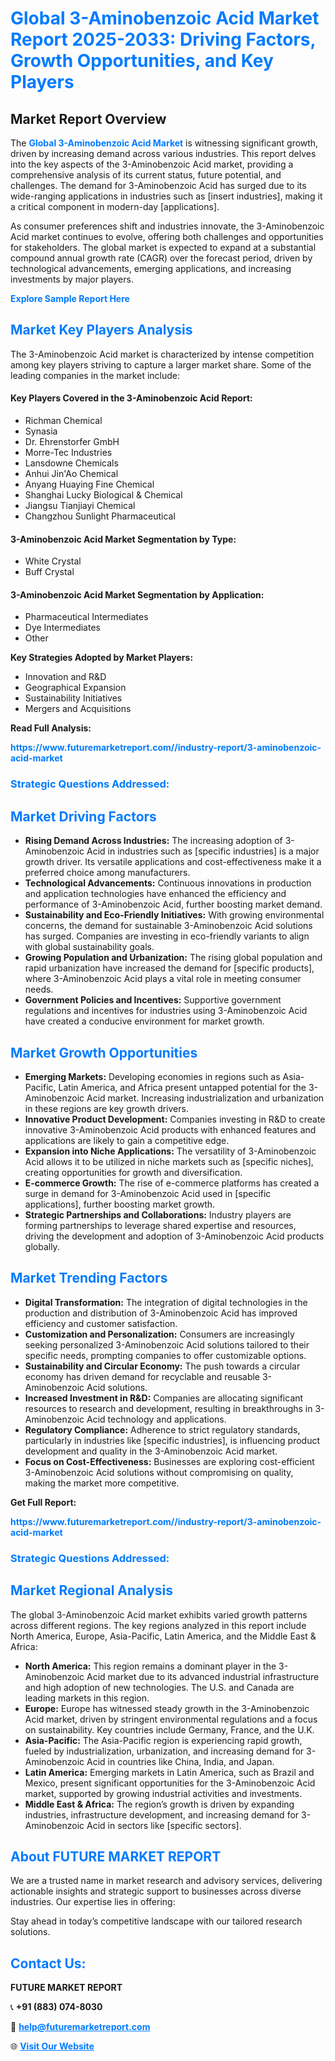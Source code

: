 <h1 style="color: #007BFF;">Global 3-Aminobenzoic Acid Market Report 2025-2033: Driving Factors, Growth Opportunities, and Key Players</h1>

<section id="overview">
<h2>Market Report Overview</h2>
<p>The <a href="https://www.futuremarketreport.com//industry-report/3-aminobenzoic-acid-market" style="color: #007BFF; text-decoration: none;"><strong>Global 3-Aminobenzoic Acid Market</strong></a> is witnessing significant growth, driven by increasing demand across various industries. This report delves into the key aspects of the 3-Aminobenzoic Acid market, providing a comprehensive analysis of its current status, future potential, and challenges. The demand for 3-Aminobenzoic Acid has surged due to its wide-ranging applications in industries such as [insert industries], making it a critical component in modern-day [applications].</p>
<p>As consumer preferences shift and industries innovate, the 3-Aminobenzoic Acid market continues to evolve, offering both challenges and opportunities for stakeholders. The global market is expected to expand at a substantial compound annual growth rate (CAGR) over the forecast period, driven by technological advancements, emerging applications, and increasing investments by major players.</p>
</section>

<section id="overview">
<p><a href="https://www.futuremarketreport.com//request-sample/reportId=89428" style="color: #007BFF; text-decoration: none;"><strong>Explore Sample Report Here</strong></a></p>
</section>

<section id="key-players">
<h2 style="color: #007BFF;">Market Key Players Analysis</h2>
<p>The 3-Aminobenzoic Acid market is characterized by intense competition among key players striving to capture a larger market share. Some of the leading companies in the market include:</p>
<h4>Key Players Covered in the 3-Aminobenzoic Acid Report:</h4>
<ul><li>Richman Chemical</li><li>Synasia</li><li>Dr. Ehrenstorfer GmbH</li><li>Morre-Tec Industries</li><li>Lansdowne Chemicals</li><li>Anhui Jin&#039;Ao Chemical</li><li>Anyang Huaying Fine Chemical</li><li>Shanghai Lucky Biological &amp; Chemical</li><li>Jiangsu Tianjiayi Chemical</li><li>Changzhou Sunlight Pharmaceutical</li></ul>
<h4>3-Aminobenzoic Acid Market Segmentation by Type:</h4>
<ul><li>White Crystal</li><li>Buff Crystal</li></ul>

<h4>3-Aminobenzoic Acid Market Segmentation by Application:</h4>
<ul><li>Pharmaceutical Intermediates</li><li>Dye Intermediates</li><li>Other</li></ul>
<p><strong>Key Strategies Adopted by Market Players:</strong></p>
<ul>
<li>Innovation and R&D</li>
<li>Geographical Expansion</li>
<li>Sustainability Initiatives</li>
<li>Mergers and Acquisitions</li>
</ul>
</section>

<section>
<p><strong>Read Full Analysis: </strong></p><a href="https://www.futuremarketreport.com//industry-report/3-aminobenzoic-acid-market" style="color: #007BFF; text-decoration: none;"><strong>https://www.futuremarketreport.com//industry-report/3-aminobenzoic-acid-market</strong></a>
<h3 style="color: #007BFF;">Strategic Questions Addressed:</h3>
</section>

<section id="driving-factors">
<h2 style="color: #007BFF;">Market Driving Factors</h2>
<ul>
<li><strong>Rising Demand Across Industries:</strong> The increasing adoption of 3-Aminobenzoic Acid in industries such as [specific industries] is a major growth driver. Its versatile applications and cost-effectiveness make it a preferred choice among manufacturers.</li>
<li><strong>Technological Advancements:</strong> Continuous innovations in production and application technologies have enhanced the efficiency and performance of 3-Aminobenzoic Acid, further boosting market demand.</li>
<li><strong>Sustainability and Eco-Friendly Initiatives:</strong> With growing environmental concerns, the demand for sustainable 3-Aminobenzoic Acid solutions has surged. Companies are investing in eco-friendly variants to align with global sustainability goals.</li>
<li><strong>Growing Population and Urbanization:</strong> The rising global population and rapid urbanization have increased the demand for [specific products], where 3-Aminobenzoic Acid plays a vital role in meeting consumer needs.</li>
<li><strong>Government Policies and Incentives:</strong> Supportive government regulations and incentives for industries using 3-Aminobenzoic Acid have created a conducive environment for market growth.</li>
</ul>
</section>

<section id="growth-opportunities">
<h2 style="color: #007BFF;">Market Growth Opportunities</h2>
<ul>
<li><strong>Emerging Markets:</strong> Developing economies in regions such as Asia-Pacific, Latin America, and Africa present untapped potential for the 3-Aminobenzoic Acid market. Increasing industrialization and urbanization in these regions are key growth drivers.</li>
<li><strong>Innovative Product Development:</strong> Companies investing in R&D to create innovative 3-Aminobenzoic Acid products with enhanced features and applications are likely to gain a competitive edge.</li>
<li><strong>Expansion into Niche Applications:</strong> The versatility of 3-Aminobenzoic Acid allows it to be utilized in niche markets such as [specific niches], creating opportunities for growth and diversification.</li>
<li><strong>E-commerce Growth:</strong> The rise of e-commerce platforms has created a surge in demand for 3-Aminobenzoic Acid used in [specific applications], further boosting market growth.</li>
<li><strong>Strategic Partnerships and Collaborations:</strong> Industry players are forming partnerships to leverage shared expertise and resources, driving the development and adoption of 3-Aminobenzoic Acid products globally.</li>
</ul>
</section>

<section id="trending-factors">
<h2 style="color: #007BFF;">Market Trending Factors</h2>
<ul>
<li><strong>Digital Transformation:</strong> The integration of digital technologies in the production and distribution of 3-Aminobenzoic Acid has improved efficiency and customer satisfaction.</li>
<li><strong>Customization and Personalization:</strong> Consumers are increasingly seeking personalized 3-Aminobenzoic Acid solutions tailored to their specific needs, prompting companies to offer customizable options.</li>
<li><strong>Sustainability and Circular Economy:</strong> The push towards a circular economy has driven demand for recyclable and reusable 3-Aminobenzoic Acid solutions.</li>
<li><strong>Increased Investment in R&D:</strong> Companies are allocating significant resources to research and development, resulting in breakthroughs in 3-Aminobenzoic Acid technology and applications.</li>
<li><strong>Regulatory Compliance:</strong> Adherence to strict regulatory standards, particularly in industries like [specific industries], is influencing product development and quality in the 3-Aminobenzoic Acid market.</li>
<li><strong>Focus on Cost-Effectiveness:</strong> Businesses are exploring cost-efficient 3-Aminobenzoic Acid solutions without compromising on quality, making the market more competitive.</li>
</ul>
</section>

<section>
<p><strong>Get Full Report: </strong></p><a href="https://www.futuremarketreport.com//industry-report/3-aminobenzoic-acid-market" style="color: #007BFF; text-decoration: none;"><strong>https://www.futuremarketreport.com//industry-report/3-aminobenzoic-acid-market</strong></a>
<h3 style="color: #007BFF;">Strategic Questions Addressed:</h3>
</section>


<section id="regional-analysis">
<h2 style="color: #007BFF;">Market Regional Analysis</h2>
<p>The global 3-Aminobenzoic Acid market exhibits varied growth patterns across different regions. The key regions analyzed in this report include North America, Europe, Asia-Pacific, Latin America, and the Middle East & Africa:</p>
<ul>
<li><strong>North America:</strong> This region remains a dominant player in the 3-Aminobenzoic Acid market due to its advanced industrial infrastructure and high adoption of new technologies. The U.S. and Canada are leading markets in this region.</li>
<li><strong>Europe:</strong> Europe has witnessed steady growth in the 3-Aminobenzoic Acid market, driven by stringent environmental regulations and a focus on sustainability. Key countries include Germany, France, and the U.K.</li>
<li><strong>Asia-Pacific:</strong> The Asia-Pacific region is experiencing rapid growth, fueled by industrialization, urbanization, and increasing demand for 3-Aminobenzoic Acid in countries like China, India, and Japan.</li>
<li><strong>Latin America:</strong> Emerging markets in Latin America, such as Brazil and Mexico, present significant opportunities for the 3-Aminobenzoic Acid market, supported by growing industrial activities and investments.</li>
<li><strong>Middle East & Africa:</strong> The region’s growth is driven by expanding industries, infrastructure development, and increasing demand for 3-Aminobenzoic Acid in sectors like [specific sectors].</li>
</ul>
</section>

<footer>
<h2 style="color: #007BFF;">About FUTURE MARKET REPORT</h2>
<p>We are a trusted name in market research and advisory services, delivering actionable insights and strategic support to businesses across diverse industries. Our expertise lies in offering:</p>

<p>Stay ahead in today’s competitive landscape with our tailored research solutions.</p>

<h2 style="color: #007BFF;">Contact Us:</h2>
<p><strong>FUTURE MARKET REPORT</strong></p>
<p>📞 <strong>+91 (883) 074-8030</strong></p>
<p>📧 <strong><a href="mailto:help@futuremarketreport.com" style="color: #007BFF;">help@futuremarketreport.com</a></strong></p>
<p>🌐 <strong><a href="https://www.futuremarketreport.com/" style="color: #007BFF;">Visit Our Website</a></strong></p>
</footer>